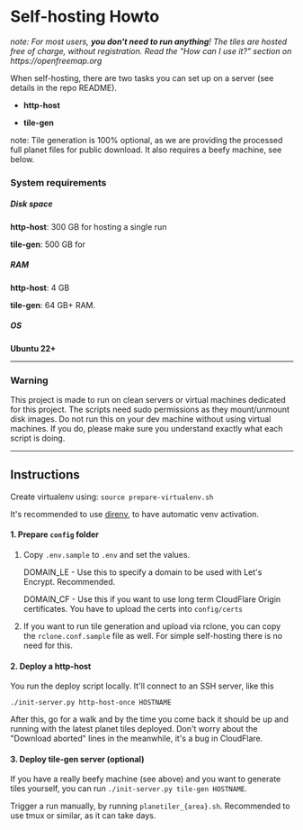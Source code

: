 # Self-hosting Howto

_note: For most users, **you don't need to run anything**! The tiles are hosted free of charge, without registration. Read the "How can I use it?" section on https://openfreemap.org_

When self-hosting, there are two tasks you can set up on a server (see details in the repo README).

- **http-host**

- **tile-gen**

note: Tile generation is 100% optional, as we are providing the processed full planet files for public download. It also requires a beefy machine, see below.

### System requirements

##### Disk space

 **http-host**: 300 GB for hosting a single run

 **tile-gen**: 500 GB for

##### RAM

 **http-host**: 4 GB

 **tile-gen**: 64 GB+ RAM.

##### OS

 **Ubuntu 22+**

---

### Warning

This project is made to run on clean servers or virtual machines dedicated for this project. The scripts need sudo permissions as they mount/unmount disk images. Do not run this on your dev machine without using virtual machines. If you do, please make sure you understand exactly what each script is doing.

---

## Instructions

Create virtualenv using: `source prepare-virtualenv.sh`

It's recommended to use [direnv](https://direnv.net/), to have automatic venv activation.

#### 1. Prepare `config` folder

1. Copy `.env.sample` to `.env` and set the values. 

   DOMAIN_LE - Use this to specify a domain to be used with Let's Encrypt. Recommended.

   DOMAIN_CF - Use this if you want to use long term CloudFlare Origin certificates. You have to upload the certs into `config/certs`

1. If you want to run tile generation and upload via rclone, you can copy the `rclone.conf.sample` file as well. For simple self-hosting there is no need for this.

#### 2. Deploy a http-host

You run the deploy script locally. It'll connect to an SSH server, like this

`./init-server.py http-host-once HOSTNAME`

After this, go for a walk and by the time you come back it should be up and running with the latest planet tiles deployed. Don't worry about the "Download aborted" lines in the meanwhile, it's a bug in CloudFlare.

#### 3. Deploy tile-gen server (optional)

If you have a really beefy machine (see above) and you want to generate tiles yourself, you can run `./init-server.py tile-gen HOSTNAME`.

Trigger a run manually, by running `planetiler_{area}.sh`. Recommended to use tmux or similar, as it can take days.


